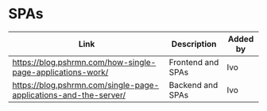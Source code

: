 # SPAs

| Link | Description | Added by |
| ---- | ----------- | -------- |
|  https://blog.pshrmn.com/how-single-page-applications-work/| Frontend and SPAs  | Ivo  |
| https://blog.pshrmn.com/single-page-applications-and-the-server/ | Backend and SPAs | Ivo  |

